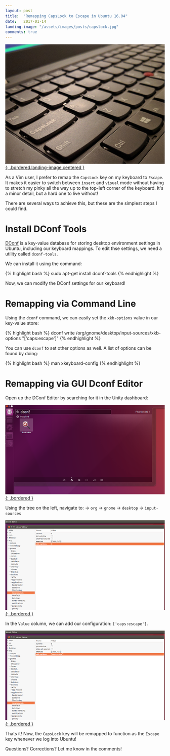 ```yaml
---
layout: post
title:  "Remapping CapsLock to Escape in Ubuntu 16.04"
date:   2017-01-14
landing-image: "/assets/images/posts/capslock.jpg"
comments: true
---
```


[![Capslock](/assets/images/posts/capslock.jpg){: .bordered.landing-image.centered }](/assets/images/posts/capslock.jpg)

As a Vim user, I prefer to remap the `CapsLock` key on my keyboard to `Escape`. It makes it easier to switch between `insert` and `visual` mode without having to stretch my pinky all the way up to the top-left corner of the keyboard. It's a minor detail, but a hard one to live without!

There are several ways to achieve this, but these are the simplest steps I could find.

# Install DConf Tools 

[DConf](https://wiki.gnome.org/action/show/Projects/dconf?action=show&redirect=dconf) is a key-value database for storing desktop environment settings in Ubuntu, including our keyboard mappings. To edit thse settings, we need a utility called `dconf-tools`.

We can install it using the command:

{% highlight bash %}
sudo apt-get install dconf-tools
{% endhighlight %}

Now, we can modify the DConf settings for our keyboard!

# Remapping via Command Line

Using the `dconf` command, we can easily set the `xkb-options` value in our key-value store:

{% highlight bash %}
dconf write /org/gnome/desktop/input-sources/xkb-options "['caps:escape']"
{% endhighlight %}

You can use `dconf` to set other options as well. A list of options can be found by doing:

{% highlight bash %}
man xkeyboard-config
{% endhighlight %}

# Remapping via GUI Dconf Editor

Open up the DConf Editor by searching for it in the Unity dashboard:

[![](/assets/images/posts/dconf-01.png){: .bordered }](/assets/images/posts/dconf-01.png)

Using the tree on the left, navigate to: → `org` → `gnome` → `desktop` → `input-sources`

[![](/assets/images/posts/dconf-02.png){: .bordered }](/assets/images/posts/dconf-02.png)

In the `Value` column, we can add our configuration: `['caps:escape']`.

[![](/assets/images/posts/dconf-03.png){: .bordered }](/assets/images/posts/dconf-03.png)

Thats it! Now, the `CapsLock` key will be remapped to function as the `Escape` key whenever we log into Ubuntu!

Questions? Corrections? Let me know in the comments!
